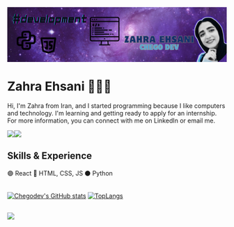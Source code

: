 <!-- "Hero" Header -->
<div>
<img align="center" src="chegodev.png" style="max-width: 100%;" alt="HELLO WORLD! :)" />
</div>

<!-- Summery -->
# Zahra Ehsani 👩🏻‍💻
Hi, I'm Zahra from Iran, and I started programming because I like computers and technology. I'm learning and getting ready to apply for an internship. For more information, you can connect with me on LinkedIn or email me.
<!-- Social -->
  <a href="https://mail.google.com/mail/u/3/#inbox"><img align="left" src="https://img.shields.io/badge/e‑mail-D14836.svg?style=for-the-badge&logo=GMail&logoColor=white"/></a><a href="www.linkedin.com/in/chegodev"><img align="left" src="https://img.shields.io/badge/linkedin-0077B5.svg?style=for-the-badge&logo=linkedin&logoColor=white"/></a>

<br/>

<!-- Technologies -->
## Skills & Experience 
🟣 React
🔵 HTML, CSS, JS
⚫️ Python

<!-- GitHub -->
##
[![Chegodev's GitHub stats](https://github-readme-stats-plum-three.vercel.app/api?username=chegodev&show_icons=true&theme=nightowl&align=center)](https://github.com/chegodev/github-readme-stats)
[![TopLangs](https://github-readme-stats-plum-three.vercel.app/api/top-langs/?username=chegodev&layout=compact&theme=nightowl&card_width=400&align=center)](https://github.com/chegodev/github-readme-stats)

##

![](https://komarev.com/ghpvc/?username=chegodev&color=blueviolet)

